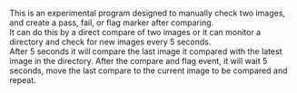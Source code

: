 This is an experimental program designed to manually check two images, and create a pass, fail, or flag marker after comparing.  
It can do this by a direct compare of two images or it can monitor a directory and check for new images every 5 seconds.  
After 5 seconds it will compare the last image it compared with the latest image in the directory.
After the compare and flag event, it will wait 5 seconds, move the last compare to the current image to be compared and repeat.
